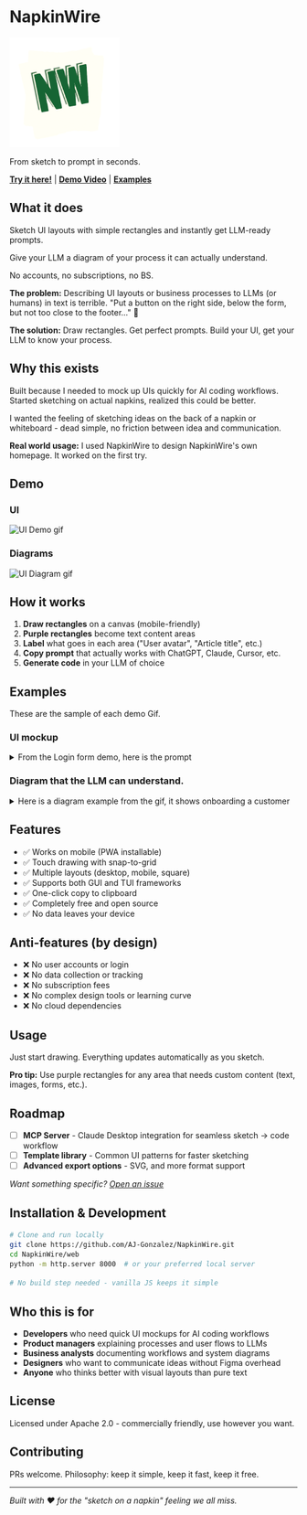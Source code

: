 # NapkinWire

![Napkinwire icon](web/icon-192.png)

From sketch to prompt in seconds.

**[Try it here!](https://www.napkinwire.lat/)** | **[Demo Video](#demo)** | **[Examples](#examples)**

## What it does

Sketch UI layouts with simple rectangles and instantly get LLM-ready prompts.

Give your LLM a diagram of your process it can actually understand.

No accounts, no subscriptions, no BS.

**The problem:** Describing UI layouts or business processes to LLMs (or humans) in text is terrible. "Put a button on the right side, below the form, but not too close to the footer..." 🤮

**The solution:** Draw rectangles. Get perfect prompts. Build your UI, get your LLM to know your process.

## Why this exists

Built because I needed to mock up UIs quickly for AI coding workflows. Started sketching on actual napkins, realized this could be better.

I wanted the feeling of sketching ideas on the back of a napkin or whiteboard - dead simple, no friction between idea and communication.

**Real world usage:** I used NapkinWire to design NapkinWire's own homepage. It worked on the first try.

## Demo

### UI

![UI Demo gif](napkinwire_demo_UI_.GIF)


### Diagrams

![UI Diagram gif](napkinwire_diagram_demo.GIF)

## How it works

1. **Draw rectangles** on a canvas (mobile-friendly)
2. **Purple rectangles** become text content areas  
3. **Label** what goes in each area ("User avatar", "Article title", etc.)
4. **Copy prompt** that actually works with ChatGPT, Claude, Cursor, etc.
5. **Generate code** in your LLM of choice

## Examples

These are the sample of each demo Gif.

### UI mockup

<details>

<summary>From the Login form demo, here is the prompt</summary>


```
Create this GUI using Vanilla JS with Tailwind CSS, it will be used for a Login form for my landing page



                                                     
           ###########################               
           # @@@@@@@@@@@@@@@@@@@@@@  #               
           # @  11111111111       @  #               
           # @@@@@@@@@@@@@@@@@@@@@@  #               
           #                         #               
           # @@@@@@@@@@@@@@@@@@@@@@  #               
           # @  22222222222       @  #               
           # @@@@@@@@@@@@@@@@@@@@@@  #               
           #                         #               
           #                         #               
           # &&&&&&&&&&&&&&&&&&&&    #               
           # &  333333333333    &    #               
           # &                  &    #               
           # &&&&&&&&&&&&&&&&&&&&    #               
           #                         #               
           #                         #               
           #                         #               
           # %%%%%%%    %%%%%%%%%    #               
           # %     %    %       %    #               
           # %444  %    % 5555  %    #               
           # %4 4  %    % 5555  %    #               
           # %444  %    %       %    #               
           # %     %    %       %    #               
           # %     %    %%%%%%%%%    #               
           # %%%%%%%                 #               
           #                         #               
           ###########################               
                                                     
                                                     



Content areas:
Text Area 1: Username or email field
Text Area 2: password field
Text Area 3: captcha (will add later) use placeholder text
Text Area 4: Log in button
Text Area 5: Sign in button


Please create a functional interface that matches this layout exactly. Use the visual structure shown in the ASCII art as your guide for positioning and proportions.

Additional requirements: 

Dark theme with blue accents. 
No rounded corners. 
```


</details>


### Diagram that the LLM can understand.

<details> 

<summary>Here is a diagram example from the gif, it shows onboarding a customer</summary>


```
Here is my Customer onboarding for my SaaS represented as a diagram:

                                                                                                    
                                                                                                    
                                                                                                    
                                                                                                    
                                                                                                    
                                                                                                    
                                          44444444444444444444444444                      999999    
                                          4                        4                     999  999   
                                          4                        4            666     99      99  
                                          4                        4           66 66    99      99  
                                          4                        4          66   66   99      99  
                                          4                        4        66       66 99      99  
                                          4                        4        66       66 99      99  
                                          4                        4          66   66    999  999   
                                          4                        4           66 66      999999    
                                          4                        4            666                 
                                          44444444444444444444444444                                
                                                                                                    
                                                                                                    
                                                                                                    
                                                                                                    
                                                                                                    
                                                                                                    
        1                                                                                           
     1111111                                                           888888888888888888888        
    111111111       2222222222222                                      8                   8        
   111     111      2           2              33                      8                   8        
   11       11      2           2             3333                     8                   8        
   11       11      2           2           33    33                   8                   8        
  111       111     2           2          33      33                  8                   8        
   11       11      2           2        33          33                8                   8        
   11       11      2           2        33          33                8                   8        
   111     111      2           2          33      33                  8                   8        
    111111111       2222222222222           33    33                   8                   8        
     1111111                                  3333                     888888888888888888888        
        1                                      33                                                   
                                                                                                    
                                                                                                    
                                                                                                    
                                                                                                    
                                                                                                    
                                                                                                    
                                                                                                    
                                           55555555555555555555555555           7                   
                                           5                        5          777        1010101010     
                                           5                        5         77 77      10101010101010    
                                           5                        5        77   77    1010     1010   
                                           5                        5       77     77   1010     1010   
                                           5                        5       77     77   10       10   
                                           5                        5        77   77    10       10   
                                           5                        5         77 77     1010     1010   
                                           5                        5          777      1010     1010   
                                           55555555555555555555555555           7        10101010101010    
                                                                                          1010101010     
                                                                                                    
                                                                                                    
                                                                                                    
                                                                                                    
                                                                                                    
                                                                                                    


Legend:
1: Customer joins (Start/End Point)
2: Send welcome email (Process/Action)
3: is b2b? (Decision Point)
4: B2B customer, connect with account rep (Process/Action)
5: B2C, connect with AI chatbot rep (Process/Action)
6: issue? (Decision Point)
7: issue? (Decision Point)
8: If there is an issue escalate to L2 rep (Process/Action)
9: Success! (Start/End Point)
10: Success! (Start/End Point)


Connections:
"Customer joins" → "Send welcome email"
"is b2b?" → "B2B customer, connect with account rep"
"is b2b?" → "B2C, connect with AI chatbot rep"
"Send welcome email" → "is b2b?"
"issue?" → "If there is an issue escalate to L2 rep"
"B2B customer, connect with account rep" → "issue?"
"Success!" → "Success!"
"B2C, connect with AI chatbot rep" → "issue?"
"issue?" → "If there is an issue escalate to L2 rep"
"issue?" → "Success!"

Additional context:
This starts with a customer that just joined
```

</details>


## Features

- ✅ Works on mobile (PWA installable)
- ✅ Touch drawing with snap-to-grid
- ✅ Multiple layouts (desktop, mobile, square)
- ✅ Supports both GUI and TUI frameworks
- ✅ One-click copy to clipboard
- ✅ Completely free and open source
- ✅ No data leaves your device

## Anti-features (by design)

- ❌ No user accounts or login
- ❌ No data collection or tracking
- ❌ No subscription fees  
- ❌ No complex design tools or learning curve
- ❌ No cloud dependencies

## Usage

Just start drawing. Everything updates automatically as you sketch.

**Pro tip:** Use purple rectangles for any area that needs custom content (text, images, forms, etc.).

## Roadmap

- [ ] **MCP Server** - Claude Desktop integration for seamless sketch → code workflow
- [ ] **Template library** - Common UI patterns for faster sketching
- [ ] **Advanced export options** - SVG, and more format support

*Want something specific? [Open an issue](https://github.com/AJ-Gonzalez/NapkinWire/issues)*

## Installation & Development

```bash
# Clone and run locally
git clone https://github.com/AJ-Gonzalez/NapkinWire.git
cd NapkinWire/web
python -m http.server 8000  # or your preferred local server

# No build step needed - vanilla JS keeps it simple
```

## Who this is for

- **Developers** who need quick UI mockups for AI coding workflows
- **Product managers** explaining processes and user flows to LLMs
- **Business analysts** documenting workflows and system diagrams  
- **Designers** who want to communicate ideas without Figma overhead  
- **Anyone** who thinks better with visual layouts than pure text

## License

Licensed under Apache 2.0 - commercially friendly, use however you want.

## Contributing

PRs welcome. Philosophy: keep it simple, keep it fast, keep it free.

---

*Built with ❤️ for the "sketch on a napkin" feeling we all miss.*
